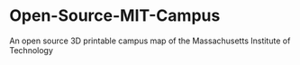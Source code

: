 # Open-Source-MIT-Campus
An open source 3D printable campus map of the Massachusetts Institute of Technology
